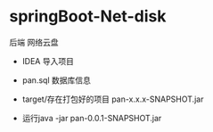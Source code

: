 # springBoot-Net-disk
后端 网络云盘



- IDEA 导入项目

- pan.sql 数据库信息
- target/存在打包好的项目 pan-x.x.x-SNAPSHOT.jar 
-  运行java -jar pan-0.0.1-SNAPSHOT.jar